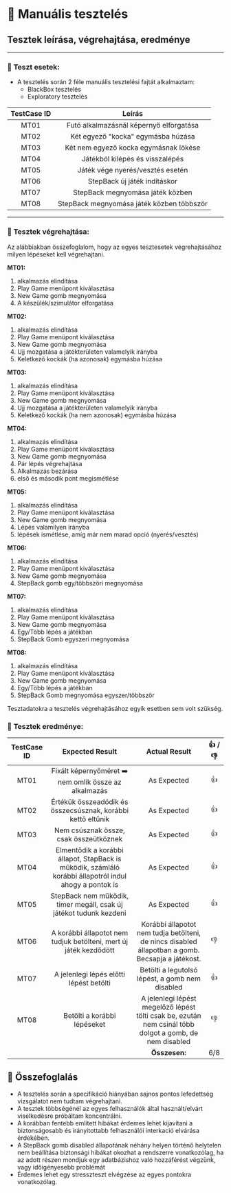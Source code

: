 # :notebook: Manuális tesztelés

## Tesztek leírása, végrehajtása, eredménye
---
### :page_facing_up: **Teszt esetek:**
- A tesztelés során 2 féle manuális tesztelési fajtát alkalmaztam:
  - BlackBox tesztelés
  - Exploratory tesztelés

| TestCase ID | Leírás|
|:-----------:|:-----:|
|MT01| Futó alkalmazásnál képernyő elforgatása|
|MT02| Két egyező "kocka" egymásba húzása|
|MT03| Két nem egyező kocka egymásnak lökése|
|MT04| Játékból kilépés és visszalépés|
|MT05| Játék vége nyerés/vesztés esetén|
|MT06| StepBack új játék indításkor|
|MT07| StepBack megnyomása játék közben|
|MT08| StepBack megnyomása játék közben többször|

---
### :page_facing_up: **Tesztek végrehajtása:**
Az alábbiakban összefoglalom, hogy az egyes tesztesetek végrehajtásához milyen lépéseket kell végrehajtani.

**MT01:**
1. alkalmazás elindítása
2. Play Game menüpont kiválasztása
3. New Game gomb megnyomása
4. A készülék/szimulátor elforgatása

**MT02:**
1. alkalmazás elindítása
2. Play Game menüpont kiválasztása
3. New Game gomb megnyomása
4. Ujj mozgatása a játékterületen valamelyik irányba
5. Keletkező kockák (ha azonosak) egymásba húzása

**MT03:**
1. alkalmazás elindítása
2. Play Game menüpont kiválasztása
3. New Game gomb megnyomása
4. Ujj mozgatása a játékterületen valamelyik irányba
5. Keletkező kockák (ha nem azonosak) egymásba húzása

**MT04:**
1. alkalmazás elindítása
2. Play Game menüpont kiválasztása
3. New Game gomb megnyomása
4. Pár lépés végrehajtása
5. Alkalmazás bezárása
6. első és második pont megismétlése 

**MT05:**
1. alkalmazás elindítása
2. Play Game menüpont kiválasztása
3. New Game gomb megnyomása
4. Lépés valamilyen irányba
5. lépések ismétlése, amíg már nem marad opció (nyerés/vesztés)

**MT06:**
1. alkalmazás elindítása
2. Play Game menüpont kiválasztása
3. New Game gomb megnyomása
4. StepBack gomb egy/többszöri megnyomása

**MT07:**
1. alkalmazás elindítása
2. Play Game menüpont kiválasztása
3. New Game gomb megnyomása
4. Egy/Több lépés a játékban
5. StepBack Gomb egyszeri megnyomása

**MT08:**
1. alkalmazás elindítása
2. Play Game menüpont kiválasztása
3. New Game gomb megnyomása
4. Egy/Több lépés a játékban
5. StepBack Gomb megnyomása egyszer/többször

Tesztadatokra a tesztelés végrehajtásához egyik esetben sem volt szükség.

### :page_facing_up: **Tesztek eredménye:**
|TestCase ID|Expected Result|Actual Result| :+1: / :-1:|
|:---------:|:-------------:|:-----------:|:---:|
|MT01| Fixált képernyőméret :arrow_right: nem omlik össze az alkalmazás| As Expected| :+1: |
|MT02| Értékük összeadódik és összecsúsznak, korábbi kettő eltűnik| As Expected| :+1:|
|MT03|Nem csúsznak össze, csak összeütköznek| As Expected| :+1: |
|MT04| Elmentődik a korábbi állapot, StapBack is működik, számláló korábbi állapotról indul ahogy a pontok is| As Expected| :+1:|
|MT05|StepBack nem működik, timer megáll, csak új játékot tudunk kezdeni|As Expected| :+1: |
|MT06| A korábbi állapotot nem tudjuk betölteni, mert új játék kezdődött|Korábbi állapotot nem tudja betölteni, de nincs disabled állapotban a gomb. Becsapja a játékost.| :-1: |
|MT07| A jelenlegi lépés előtti lépést betölti| Betölti a legutolsó lépést, a gomb nem disabled| :+1: |
|MT08| Betölti a korábbi lépéseket| A jelenlegi lépést megelőző lépést tölti csak be, ezután nem csinál több dolgot a gomb, de nem disabled| :-1:|
|||**Összesen:**| 6/8 |

## :pushpin: Összefoglalás
- A tesztelés során a specifikáció hiányában sajnos pontos lefedettség vizsgálatot nem tudtam végrehajtani.
- A tesztek többségénél az egyes felhasználók által használt/elvárt viselkedésre próbáltam koncentrálni.
- A korábban fentebb említett hibákat érdemes lehet kijavítani a biztonságosabb és irányítottabb felhasználói interkació elvárása érdekében.
- A StepBack gomb disabled állapotának néhány helyen történő helytelen nem beállítása biztonsági hibákat okozhat a rendszerre vonatkozólag, ha az adott részen mondjuk egy adatbázishoz való hozzáférést végzünk, vagy időigényesebb problémát
- Érdemes lehet egy stresszteszt elvégzése az egyes pontokra vonatkozólag.
